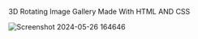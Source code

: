 3D Rotating Image Gallery Made With HTML AND CSS

![Screenshot 2024-05-26 164646](https://github.com/C0DEGamer/3D-ROTATING-IMAGE-GALLERY/assets/154326486/98ec6bb6-54a0-479f-8136-87f8aeb644c1)
